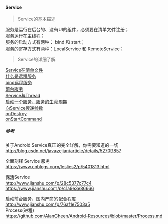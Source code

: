 #### Service  

> Service的基本描述  

服务是运行在后台的、没有UI的组件，必须要在清单文件注册；  
服务运行在主线程；  
服务的启动方式有两种： bind 和 start；  
服务的寄存方式有两种：LocalService 和 RemoteService；

> Service的详细了解  

[Service在清单文件](manifest/Service.md)  
[什么是远程服务](RemoteService/RemoteService.md)  
[bind远程服务](RemoteService/RemoteService.md)  
[前台服务](ForegroundService/ForegroundService.md)  
[Service与Thread](Service_Thread.md)  
[启动一个服务，服务的生命周期](Service_lifecycle.md)  
[向Service传递参数](fun/start_params.md)    
[onDestroy](fun/onDestroy.md)  
[onStartCommand](fun/onStartCommand.md)  

##### 参考  

关于Android Service真正的完全详解，你需要知道的一切  
http://blog.csdn.net/javazejian/article/details/52709857  

全面剖释 Service 服务  
https://www.cnblogs.com/leslies2/p/5401813.html  

保活Service  
http://www.jianshu.com/p/28c5377c77c4  
https://www.jianshu.com/p/c1a9e3e86666      

启动前台服务，国内产商的配合程度  
http://www.jianshu.com/p/76af1e7503a5  
Process(进程)  
https://github.com/AlanCheen/Android-Resources/blob/master/Process.md  

